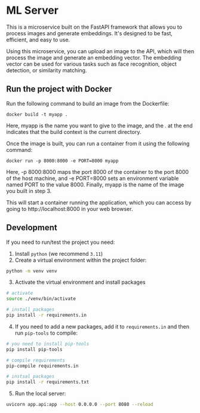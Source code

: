# ML Server

This is a microservice built on the FastAPI framework that allows you to process images and generate embeddings. It's designed to be fast, efficient, and easy to use.

Using this microservice, you can upload an image to the API, which will then process the image and generate an embedding vector. The embedding vector can be used for various tasks such as face recognition, object detection, or similarity matching.

## Run the project with Docker

Run the following command to build an image from the Dockerfile:

`docker build -t myapp .`

Here, myapp is the name you want to give to the image, and the . at the end indicates that the build context is the current directory.

Once the image is built, you can run a container from it using the following command:

`docker run -p 8000:8000 -e PORT=8000 myapp`

Here, -p 8000:8000 maps the port 8000 of the container to the port 8000 of the host machine, and -e PORT=8000 sets an environment variable named PORT to the value 8000. Finally, myapp is the name of the image you built in step 3.

This will start a container running the application, which you can access by going to http://localhost:8000 in your web browser.

## Development

If you need to run/test the project you need:

1. Install `python` (we recommend `3.11`)
2. Create a virtual environment within the project folder:

```bash
python -m venv venv
```

3. Activate the virtual environment and install packages

```bash
# activate
source ./venv/bin/activate

# install packages
pip install -r requirements.in
```

4. If you need to add a new packages, add it to `requirements.in` and then run `pip-tools` to compile:

```bash
# you need to install pip-tools
pip install pip-tools

# compile requirements
pip-compile requirements.in

# instsal packages
pip install -r requirements.txt
```

5. Run the local server:

```bash
uvicorn app.api:app --host 0.0.0.0 --port 8080 --reload
```
